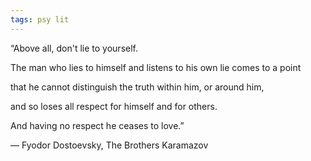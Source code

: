 ```yaml
---
tags: psy lit
---
```


“Above all, don't lie to yourself. 

The man who lies to himself and listens to his own lie comes to a point 

that he cannot distinguish the truth within him, or around him, 

and so loses all respect for himself and for others. 

And having no respect he ceases to love.”


― Fyodor Dostoevsky, The Brothers Karamazov